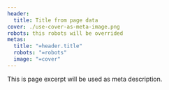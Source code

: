 ```yaml
---
header:
  title: Title from page data
cover: ./use-cover-as-meta-image.png
robots: this robots will be overrided
metas:
  title: "=header.title"
  robots: "=robots"
  image: "=cover"
---
```


This is page excerpt will be used as meta description.

<!--more-->
